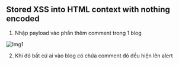 ## Stored XSS into HTML context with nothing encoded

1. Nhập payload vào phần thêm comment trong 1 blog

![Img1](\asset/../img/send_request.png)

2. Khi đó bất cứ ai vào blog có chứa comment đó đều hiện lên alert 